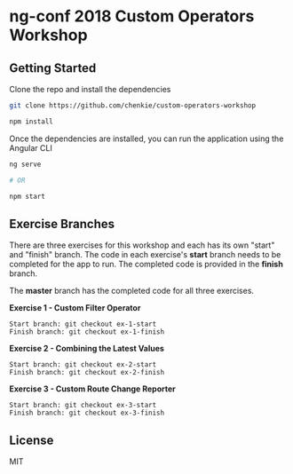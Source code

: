 # ng-conf 2018 Custom Operators Workshop

## Getting Started

Clone the repo and install the dependencies

```bash
git clone https://github.com/chenkie/custom-operators-workshop

npm install
```

Once the dependencies are installed, you can run the application using the Angular CLI

```bash
ng serve

# OR

npm start
```

## Exercise Branches

There are three exercises for this workshop and each has its own "start" and "finish" branch. The code in each exercise's **start** branch needs to be completed for the app to run. The completed code is provided in the **finish** branch.

The **master** branch has the completed code for all three exercises.

**Exercise 1 - Custom Filter Operator**

```
Start branch: git checkout ex-1-start
Finish branch: git checkout ex-1-finish
```

**Exercise 2 - Combining the Latest Values**

```
Start branch: git checkout ex-2-start
Finish branch: git checkout ex-2-finish
```

**Exercise 3 - Custom Route Change Reporter**

```
Start branch: git checkout ex-3-start
Finish branch: git checkout ex-3-finish
```

## License

MIT
